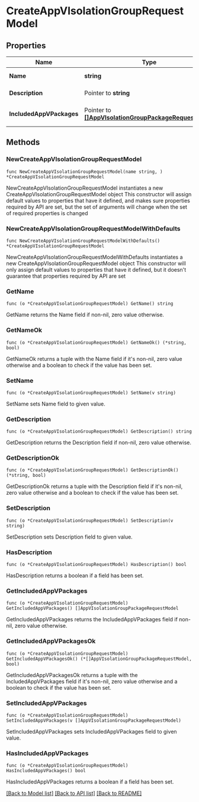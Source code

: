 # CreateAppVIsolationGroupRequestModel

## Properties

Name | Type | Description | Notes
------------ | ------------- | ------------- | -------------
**Name** | **string** | Name of IsolationGroup | 
**Description** | Pointer to **string** | Description of IsolationGroup | [optional] 
**IncludedAppVPackages** | Pointer to [**[]AppVIsolationGroupPackageRequestModel**](AppVIsolationGroupPackageRequestModel.md) | Included AppV packages | [optional] 

## Methods

### NewCreateAppVIsolationGroupRequestModel

`func NewCreateAppVIsolationGroupRequestModel(name string, ) *CreateAppVIsolationGroupRequestModel`

NewCreateAppVIsolationGroupRequestModel instantiates a new CreateAppVIsolationGroupRequestModel object
This constructor will assign default values to properties that have it defined,
and makes sure properties required by API are set, but the set of arguments
will change when the set of required properties is changed

### NewCreateAppVIsolationGroupRequestModelWithDefaults

`func NewCreateAppVIsolationGroupRequestModelWithDefaults() *CreateAppVIsolationGroupRequestModel`

NewCreateAppVIsolationGroupRequestModelWithDefaults instantiates a new CreateAppVIsolationGroupRequestModel object
This constructor will only assign default values to properties that have it defined,
but it doesn't guarantee that properties required by API are set

### GetName

`func (o *CreateAppVIsolationGroupRequestModel) GetName() string`

GetName returns the Name field if non-nil, zero value otherwise.

### GetNameOk

`func (o *CreateAppVIsolationGroupRequestModel) GetNameOk() (*string, bool)`

GetNameOk returns a tuple with the Name field if it's non-nil, zero value otherwise
and a boolean to check if the value has been set.

### SetName

`func (o *CreateAppVIsolationGroupRequestModel) SetName(v string)`

SetName sets Name field to given value.


### GetDescription

`func (o *CreateAppVIsolationGroupRequestModel) GetDescription() string`

GetDescription returns the Description field if non-nil, zero value otherwise.

### GetDescriptionOk

`func (o *CreateAppVIsolationGroupRequestModel) GetDescriptionOk() (*string, bool)`

GetDescriptionOk returns a tuple with the Description field if it's non-nil, zero value otherwise
and a boolean to check if the value has been set.

### SetDescription

`func (o *CreateAppVIsolationGroupRequestModel) SetDescription(v string)`

SetDescription sets Description field to given value.

### HasDescription

`func (o *CreateAppVIsolationGroupRequestModel) HasDescription() bool`

HasDescription returns a boolean if a field has been set.

### GetIncludedAppVPackages

`func (o *CreateAppVIsolationGroupRequestModel) GetIncludedAppVPackages() []AppVIsolationGroupPackageRequestModel`

GetIncludedAppVPackages returns the IncludedAppVPackages field if non-nil, zero value otherwise.

### GetIncludedAppVPackagesOk

`func (o *CreateAppVIsolationGroupRequestModel) GetIncludedAppVPackagesOk() (*[]AppVIsolationGroupPackageRequestModel, bool)`

GetIncludedAppVPackagesOk returns a tuple with the IncludedAppVPackages field if it's non-nil, zero value otherwise
and a boolean to check if the value has been set.

### SetIncludedAppVPackages

`func (o *CreateAppVIsolationGroupRequestModel) SetIncludedAppVPackages(v []AppVIsolationGroupPackageRequestModel)`

SetIncludedAppVPackages sets IncludedAppVPackages field to given value.

### HasIncludedAppVPackages

`func (o *CreateAppVIsolationGroupRequestModel) HasIncludedAppVPackages() bool`

HasIncludedAppVPackages returns a boolean if a field has been set.


[[Back to Model list]](../README.md#documentation-for-models) [[Back to API list]](../README.md#documentation-for-api-endpoints) [[Back to README]](../README.md)


